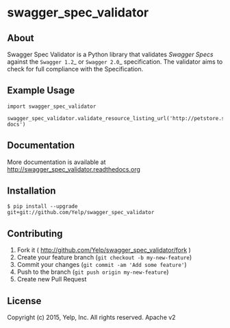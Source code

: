 # swagger_spec_validator

## About

Swagger Spec Validator is a Python library that validates *Swagger Specs* against the `Swagger 1.2`_ or `Swagger 2.0`_ specification.  The validator aims to check for full compliance with the Specification.

## Example Usage

    import swagger_spec_validator

    swagger_spec_validator.validate_resource_listing_url('http://petstore.swagger.wordnik.com/api/api-docs')

## Documentation

More documentation is available at http://swagger_spec_validator.readthedocs.org

## Installation

    $ pip install --upgrade git+git://github.com/Yelp/swagger_spec_validator

## Contributing

1. Fork it ( http://github.com/Yelp/swagger_spec_validator/fork )
2. Create your feature branch (`git checkout -b my-new-feature`)
3. Commit your changes (`git commit -am 'Add some feature'`)
4. Push to the branch (`git push origin my-new-feature`)
5. Create new Pull Request

## License

Copyright (c) 2015, Yelp, Inc. All rights reserved.
Apache v2

